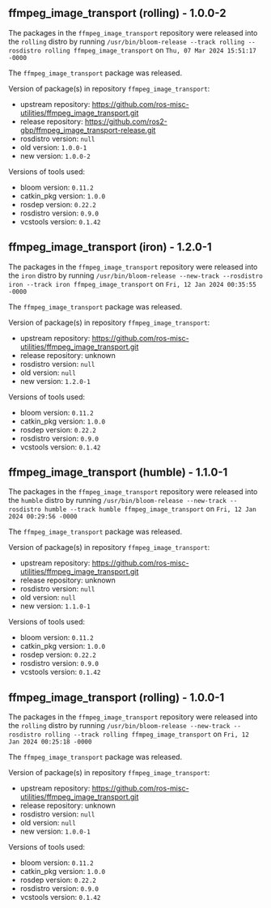 ## ffmpeg_image_transport (rolling) - 1.0.0-2

The packages in the `ffmpeg_image_transport` repository were released into the `rolling` distro by running `/usr/bin/bloom-release --track rolling --rosdistro rolling ffmpeg_image_transport` on `Thu, 07 Mar 2024 15:51:17 -0000`

The `ffmpeg_image_transport` package was released.

Version of package(s) in repository `ffmpeg_image_transport`:

- upstream repository: https://github.com/ros-misc-utilities/ffmpeg_image_transport.git
- release repository: https://github.com/ros2-gbp/ffmpeg_image_transport-release.git
- rosdistro version: `null`
- old version: `1.0.0-1`
- new version: `1.0.0-2`

Versions of tools used:

- bloom version: `0.11.2`
- catkin_pkg version: `1.0.0`
- rosdep version: `0.22.2`
- rosdistro version: `0.9.0`
- vcstools version: `0.1.42`


## ffmpeg_image_transport (iron) - 1.2.0-1

The packages in the `ffmpeg_image_transport` repository were released into the `iron` distro by running `/usr/bin/bloom-release --new-track --rosdistro iron --track iron ffmpeg_image_transport` on `Fri, 12 Jan 2024 00:35:55 -0000`

The `ffmpeg_image_transport` package was released.

Version of package(s) in repository `ffmpeg_image_transport`:

- upstream repository: https://github.com/ros-misc-utilities/ffmpeg_image_transport.git
- release repository: unknown
- rosdistro version: `null`
- old version: `null`
- new version: `1.2.0-1`

Versions of tools used:

- bloom version: `0.11.2`
- catkin_pkg version: `1.0.0`
- rosdep version: `0.22.2`
- rosdistro version: `0.9.0`
- vcstools version: `0.1.42`


## ffmpeg_image_transport (humble) - 1.1.0-1

The packages in the `ffmpeg_image_transport` repository were released into the `humble` distro by running `/usr/bin/bloom-release --new-track --rosdistro humble --track humble ffmpeg_image_transport` on `Fri, 12 Jan 2024 00:29:56 -0000`

The `ffmpeg_image_transport` package was released.

Version of package(s) in repository `ffmpeg_image_transport`:

- upstream repository: https://github.com/ros-misc-utilities/ffmpeg_image_transport.git
- release repository: unknown
- rosdistro version: `null`
- old version: `null`
- new version: `1.1.0-1`

Versions of tools used:

- bloom version: `0.11.2`
- catkin_pkg version: `1.0.0`
- rosdep version: `0.22.2`
- rosdistro version: `0.9.0`
- vcstools version: `0.1.42`


## ffmpeg_image_transport (rolling) - 1.0.0-1

The packages in the `ffmpeg_image_transport` repository were released into the `rolling` distro by running `/usr/bin/bloom-release --new-track --rosdistro rolling --track rolling ffmpeg_image_transport` on `Fri, 12 Jan 2024 00:25:18 -0000`

The `ffmpeg_image_transport` package was released.

Version of package(s) in repository `ffmpeg_image_transport`:

- upstream repository: https://github.com/ros-misc-utilities/ffmpeg_image_transport.git
- release repository: unknown
- rosdistro version: `null`
- old version: `null`
- new version: `1.0.0-1`

Versions of tools used:

- bloom version: `0.11.2`
- catkin_pkg version: `1.0.0`
- rosdep version: `0.22.2`
- rosdistro version: `0.9.0`
- vcstools version: `0.1.42`


